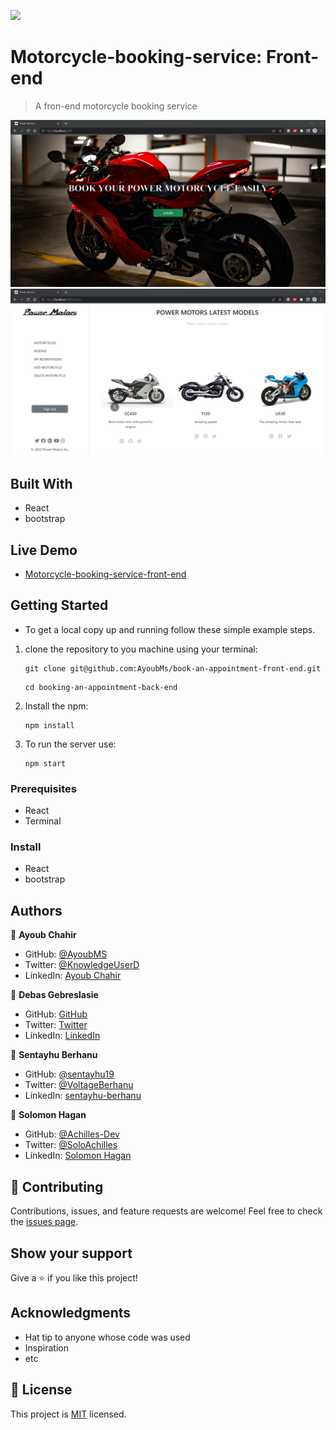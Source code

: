 ![](https://img.shields.io/badge/Microverse-blueviolet)

# Motorcycle-booking-service: Front-end

> A fron-end motorcycle booking service

![ScreenShot](/public/Powermotor2.png)
![ScreenShot](/public/Powermotors1.png)


## Built With

- React
- bootstrap
  
 ## Live Demo
 - [Motorcycle-booking-service-front-end]()


## Getting Started

* To get a local copy up and running follow these simple example steps.

1. clone the repository to you machine using your terminal:
   ```
   git clone git@github.com:AyoubMs/book-an-appointment-front-end.git
   ```
   ```
   cd booking-an-appointment-back-end
   ```
2. Install the npm:
   ```
   npm install
   ```
4. To run the server use:
   ```
   npm start
   ```

### Prerequisites
- React
- Terminal

### Install
- React
- bootstrap

## Authors

👤 **Ayoub Chahir**

- GitHub: [@AyoubMS](https://github.com/AyoubMs)
- Twitter: [@KnowledgeUserD](https://twitter.com/KnowledgeUserD)
- LinkedIn: [Ayoub Chahir](https://www.linkedin.com/in/ayoub-chahir/) 

👤 **Debas Gebreslasie**

- GitHub: [GitHub](https://github.com/Debas-31)
- Twitter: [Twitter](https://twitter.com/DEBSH76956492)
- LinkedIn: [LinkedIn](https://www.linkedin.com/in/debas-gebrengus)

👤 **Sentayhu Berhanu** 

- GitHub: [@sentayhu19](https://github.com/sentayhu19) 
- Twitter: [@VoltageBerhanu](https://twitter.com/VoltageBerhanu) 
- LinkedIn: [sentayhu-berhanu](https://www.linkedin.com/in/sentayhu-berhanu-6376579a/) 

👤 **Solomon Hagan**

- GitHub: [@Achilles-Dev](https://github.com/Achilles-Dev/)
- Twitter: [@SoloAchilles](https://twitter.com/SoloAchilles/)
- LinkedIn: [Solomon Hagan](https://www.linkedin.com/in/solomon-hagan/) 
## 🤝 Contributing

Contributions, issues, and feature requests are welcome!
Feel free to check the [issues page](https://github.com/AyoubMs/book-an-appointment-front-end/issues).

## Show your support

Give a ⭐️ if you like this project!

## Acknowledgments

- Hat tip to anyone whose code was used
- Inspiration
- etc

## 📝 License

This project is [MIT](https://github.com/AyoubMs/book-an-appointment-front-end/blob/dev/MIT.md) licensed.

